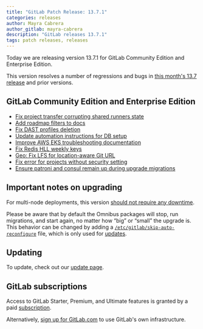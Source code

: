 ```yaml
---
title: "GitLab Patch Release: 13.7.1"
categories: releases
author: Mayra Cabrera
author_gitlab: mayra-cabrera
description: "GitLab releases 13.7.1"
tags: patch releases, releases
---
```


Today we are releasing version 13.7.1 for GitLab Community Edition and Enterprise Edition.

This version resolves a number of regressions and bugs in
[this month's 13.7 release](/releases/2020/12/22/gitlab-13-7-released/) and
prior versions.

## GitLab Community Edition and Enterprise Edition

- [Fix project transfer corrupting shared runners state](https://gitlab.com/gitlab-org/gitlab/-/merge_requests/47316)
- [Add roadmap filters to docs](https://gitlab.com/gitlab-org/gitlab/-/merge_requests/50202)
- [Fix DAST profiles deletion](https://gitlab.com/gitlab-org/gitlab/-/merge_requests/50271)
- [Update automation instructions for DB setup](https://gitlab.com/gitlab-org/gitlab/-/merge_requests/50333)
- [Improve AWS EKS troubleshooting documentation](https://gitlab.com/gitlab-org/gitlab/-/merge_requests/50336)
- [Fix Redis HLL weekly keys](https://gitlab.com/gitlab-org/gitlab/-/merge_requests/50358)
- [Geo: Fix LFS for location-aware Git URL](https://gitlab.com/gitlab-org/gitlab/-/merge_requests/50415)
- [Fix error for projects without security setting](https://gitlab.com/gitlab-org/gitlab/-/merge_requests/50490)
- [Ensure patroni and consul remain up during upgrade migrations](https://gitlab.com/gitlab-org/omnibus-gitlab/-/merge_requests/4854)

## Important notes on upgrading

For multi-node deployments, this version [should not require any downtime](https://docs.gitlab.com/ee/update/#upgrading-without-downtime).

Please be aware that by default the Omnibus packages will stop, run migrations,
and start again, no matter how “big” or “small” the upgrade is. This behavior
can be changed by adding a [`/etc/gitlab/skip-auto-reconfigure`](http://docs.gitlab.com/omnibus/update/README.html) file,
which is only used for [updates](https://docs.gitlab.com/omnibus/update/README.html).

## Updating

To update, check out our [update page](/update/).

## GitLab subscriptions

Access to GitLab Starter, Premium, and Ultimate features is granted by a paid [subscription](/pricing/).

Alternatively, [sign up for GitLab.com](https://gitlab.com/users/sign_in)
to use GitLab's own infrastructure.
